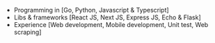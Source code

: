- Programming in [Go, Python, Javascript & Typescript]
- Libs & frameworks [React JS, Next JS, Express JS, Echo & Flask]
- Experience [Web development, Mobile development, Unit test, Web scraping]
<!---
ainurx/ainurx is a ✨ special ✨ repository because its `README.md` (this file) appears on your GitHub profile.
You can click the Preview link to take a look at your changes.
--->
